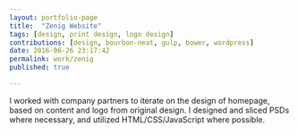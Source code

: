 ```yaml
---
layout: portfolio-page
title:  "Zenig Website"
tags: [design, print design, logo design]
contributions: [design, bourbon-neat, gulp, bower, wordpress]
date: 2016-06-26 23:17:42
permalink: work/zenig
published: true

---
```


I worked with company partners to iterate on the design of homepage, based on content and logo from original design. I designed and sliced PSDs where necessary, and utilized HTML/CSS/JavaScript where possible.

<!-- <div class="portfolio-image wide">
	<img src="http://keeganberry.com/img/zenig.png" />
</div> -->
